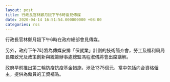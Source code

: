 ```yaml
---
layout: post
title: 行政長官林鄭月娥下午6時會見傳媒
date: 2020-04-14 16:51:54.000000000 +08:00
categories: rss
---
```


行政長官林鄭月娥下午6時在政府總部會見傳媒。

另外，政府下午7時將為傳媒安排「保就業」計劃的技術簡介會，勞工及福利局局長羅致光及政策創新與統籌辦事處總監馮程淑儀將會出席講解。

政府早前推出第二輪防疫抗疫基金措施，涉及1375億元，當中包括向合資格僱主，提供為僱員的工資補貼。

